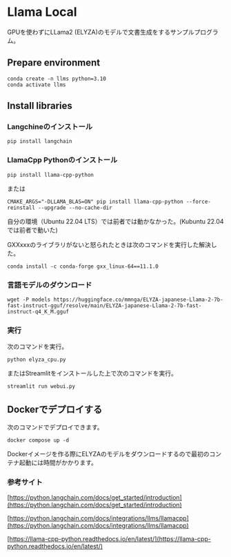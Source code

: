 # Llama Local

GPUを使わずにLLama2 (ELYZA)のモデルで文書生成をするサンプルプログラム。

## Prepare environment

```
conda create -n llms python=3.10
conda activate llms
```

## Install libraries

### Langchineのインストール

```
pip install langchain
```

### LlamaCpp Pythonのインストール

```
pip install llama-cpp-python
```
または
```
CMAKE_ARGS="-DLLAMA_BLAS=ON" pip install llama-cpp-python --force-reinstall --upgrade --no-cache-dir
```

自分の環境（Ubuntu 22.04 LTS）では前者では動かなかった。(Kubuntu 22.04では前者で動いた)

GXXxxxのライブラリがないと怒られたときは次のコマンドを実行した解決した。

```
conda install -c conda-forge gxx_linux-64==11.1.0
```

### 言語モデルのダウンロード

```
wget -P models https://huggingface.co/mmnga/ELYZA-japanese-Llama-2-7b-fast-instruct-gguf/resolve/main/ELYZA-japanese-Llama-2-7b-fast-instruct-q4_K_M.gguf

```

### 実行

次のコマンドを実行。
```
python elyza_cpu.py
```
またはStreamlitをインストールした上で次のコマンドを実行。
```
streamlit run webui.py
```
## Dockerでデプロイする

次のコマンドでデプロイできます。

```
docker compose up -d
```

Dockerイメージを作る際にELYZAのモデルをダウンロードするので最初のコンテナ起動には時間がかかります。

### 参考サイト

[https://python.langchain.com/docs/get_started/introduction](https://python.langchain.com/docs/get_started/introduction)

[https://python.langchain.com/docs/integrations/llms/llamacpp](https://python.langchain.com/docs/integrations/llms/llamacpp)

[https://llama-cpp-python.readthedocs.io/en/latest/](https://llama-cpp-python.readthedocs.io/en/latest/)


